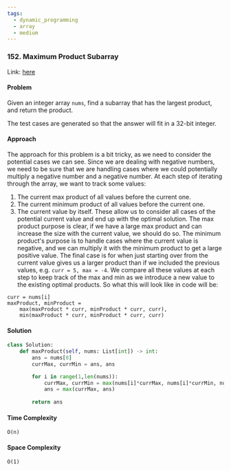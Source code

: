 ```yaml
---
tags:
  - dynamic_programming
  - array
  - medium
---
```


### 152. Maximum Product Subarray

Link: [here](https://leetcode.com/problems/maximum-product-subarray/description/)

#### Problem
Given an integer array `nums`, find a subarray that has the largest product, and return the product.

The test cases are generated so that the answer will fit in a 32-bit integer.

#### Approach
The approach for this problem is a bit tricky, as we need to consider the potential cases we can see. Since we are dealing with negative numbers, we need to be sure that we are handling cases where we could potentially multiply a negative number and a negative number.
At each step of iterating through the array, we want to track some values: 
1. The current max product of all values before the current one.
2. The current minimum product of all values before the current one.
3. The current value by itself.
These allow us to consider all cases of the potential current value and end up with the optimal solution. The max product purpose is clear, if we have a large max product and can increase the size with the current value, we should do so. The minimum product's purpose is to handle cases where the current value is negative, and we can multiply it with the minimum product to get a large positive value. The final case is for when just starting over from the current value gives us a larger product than if we included the previous values, e.g. `curr = 5, max = -4`.
We compare all these values at each step to keep track of the max and min as we introduce a new value to the existing optimal products. So what this will look like in code will be:
```
curr = nums[i]
maxProduct, minProduct = 
    max(maxProduct * curr, minProduct * curr, curr),
    min(maxProduct * curr, minProduct * curr, curr)

```

#### Solution
```python 
class Solution:
    def maxProduct(self, nums: List[int]) -> int:
        ans = nums[0]
        currMax, currMin = ans, ans

        for i in range(1,len(nums)):
            currMax, currMin = max(nums[i]*currMax, nums[i]*currMin, nums[i]), min(nums[i]*currMax, nums[i]*currMin, nums[i])
            ans = max(currMax, ans)
        
        return ans
```

#### Time Complexity
`O(n)`

#### Space Complexity
`O(1)`


